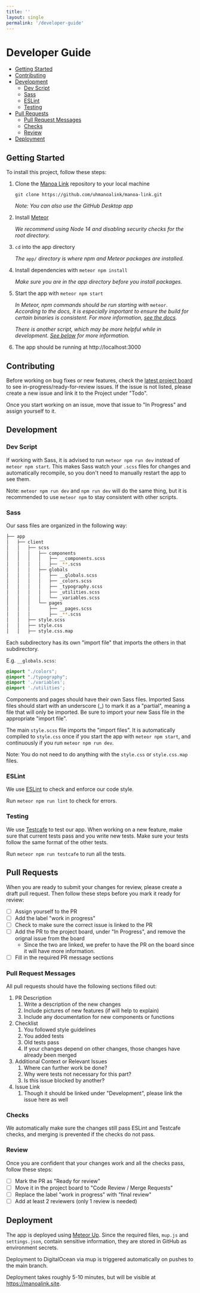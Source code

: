 ```yaml
---
title: ''
layout: single
permalink: '/developer-guide'
---
```


# Developer Guide <!-- omit in toc -->

- [Getting Started](#getting-started)
- [Contributing](#contributing)
- [Development](#development)
  - [Dev Script](#dev-script)
  - [Sass](#sass)
  - [ESLint](#eslint)
  - [Testing](#testing)
- [Pull Requests](#pull-requests)
  - [Pull Request Messages](#pull-request-messages)
  - [Checks](#checks)
  - [Review](#review)
- [Deployment](#deployment)

## Getting Started

To install this project, follow these steps:

1. Clone the [Manoa Link](https://github.com/uhmanoalink/manoa-link) repository to your local machine

    `git clone https://github.com/uhmanoalink/manoa-link.git`

    *Note: You can also use the GitHub Desktop app*

2. Install [Meteor](https://docs.meteor.com/install.html)

    *We recommend using Node 14 and disabling security checks for the root directory.*

3. `cd` into the app directory

    *The* `app/` *directory is where npm and Meteor packages are installed.*

4. Install dependencies with `meteor npm install`

    *Make sure you are in the app directory before you install packages.*

5. Start the app with `meteor npm start`

    *In Meteor, npm commands should be run starting with* `meteor`. *According to the docs, it is especially important to ensure the build for certain binaries is consistent. For more information, [see the docs](https://docs.meteor.com/commandline.html#meteornpm).*

    *There is another script, which may be more helpful while in development. [See below](#dev-script) for more information.*

6. The app should be running at http://localhost:3000

## Contributing

Before working on bug fixes or new features, check the [latest project board](https://github.com/orgs/uhmanoalink/projects) to see in-progress/ready-for-review issues. If the issue is not listed, please create a new issue and link it to the Project under "Todo".

Once you start working on an issue, move that issue to "In Progress" and assign yourself to it.

## Development

### Dev Script

If working with Sass, it is advised to run `meteor npm run dev` instead of `meteor npm start`. This makes Sass watch your `.scss` files for changes and automatically recompile, so you don't need to manually restart the app to see them.

Note: `meteor npm run dev` and `npm run dev` will do the same thing, but it is recommended to use `meteor npm` to stay consistent with other scripts.

### Sass

Our sass files are organized in the following way:

```bash
├── app
│   ├── client
│   │   ├── scss
│   │   │   ├── components
│   │   │   │   ├── __components.scss
│   │   │   │   ├── _**.scss
│   │   │   ├── globals
│   │   │   │   ├── __globals.scss
│   │   │   │   ├── _colors.scss
│   │   │   │   ├── _typography.scss
│   │   │   │   ├── _utilities.scss
│   │   │   │   └── _variables.scss
│   │   │   └── pages
│   │   │       ├── __pages.scss
│   │   │       ├── _**.scss
│   │   ├── style.scss
│   │   ├── style.css
│   │   ├── style.css.map
```

Each subdirectory has its own "import file" that imports the others in that subdirectory.

E.g. `__globals.scss`:

```scss
@import "./colors";
@import "./typography";
@import './variables';
@import './utilities';
```

Components and pages should have their own Sass files. Imported Sass files should start with an underscore (_) to mark it as a "partial", meaning a file that will only be imported. Be sure to import your new Sass file in the appropriate "import file".

The main `style.scss` file imports the "import files". It is automatically compiled to `style.css` once if you start the app with `meteor npm start`, and continuously if you run `meteor npm run dev`.

Note: You do not need to do anything with the `style.css` or `style.css.map` files.

### ESLint

We use [ESLint](https://eslint.org) to check and enforce our code style.

Run `meteor npm run lint` to check for errors.

### Testing

We use [Testcafe](https://testcafe.io) to test our app. When working on a new feature, make sure that current tests pass and you write new tests. Make sure your tests follow the same format of the other tests.

Run `meteor npm run testcafe` to run all the tests.

## Pull Requests

When you are ready to submit your changes for review, please create a draft pull request. Then follow these steps before you mark it ready for review:

- [ ] Assign yourself to the PR
- [ ] Add the label "work in progress"
- [ ] Check to make sure the correct issue is linked to the PR
- [ ] Add the PR to the project board, under "In Progress", and remove the orignal issue from the board
  - Since the two are linked, we prefer to have the PR on the board since it will have more information.
- [ ] Fill in the required PR message sections

### Pull Request Messages

All pull requests should have the following sections filled out:

1. PR Description
   1. Write a description of the new changes
   2. Include pictures of new features (if will help to explain)
   3. Include any documentation for new components or functions
2. Checklist
   1. You followed style guidelines
   2. You added tests
   3. Old tests pass
   4. If your changes depend on other changes, those changes have already been merged
3. Additional Context or Relevant Issues
   1. Where can further work be done?
   2. Why were tests not necessary for this part?
   3. Is this issue blocked by another?
4. Issue Link
   1. Though it should be linked under "Development", please link the issue here as well

### Checks

We automatically make sure the changes still pass ESLint and Testcafe checks, and merging is prevented if the checks do not pass.

### Review

Once you are confident that your changes work and all the checks pass, follow these steps:

- [ ] Mark the PR as "Ready for review"
- [ ] Move it in the project board to "Code Review / Merge Requests"
- [ ] Replace the label "work in progress" with "final review"
- [ ] Add at least 2 reviewers (only 1 review is needed)

## Deployment

The app is deployed using [Meteor Up](https://meteor-up.com/). Since the required files, `mup.js` and `settings.json`, contain sensitive information, they are stored in GitHub as environment secrets.

Deployment to DigitalOcean via mup is triggered automatically on pushes to the main branch.

Deployment takes roughly 5-10 minutes, but will be visible at https://manoalink.site.
